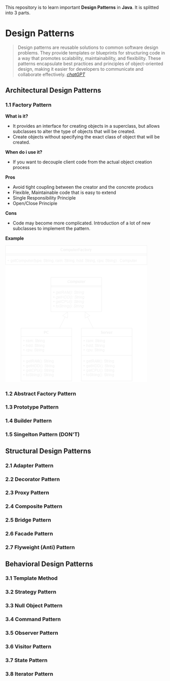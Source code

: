 This repository is to learn important **Design Patterns** in **Java**. It is splitted into 3 parts.

# Design Patterns

> Design patterns are reusable solutions to common software design problems. They provide templates or blueprints for structuring code in a way that promotes scalability, maintainability, and flexibility. These patterns encapsulate best practices and principles of object-oriented design, making it easier for developers to communicate and collaborate effectively. [_chatGPT_](https://chat.openai.com/)

## Architectural Design Patterns

### 1.1 Factory Pattern
**What is it?** 
- It provides an interface for creating objects in a superclass, but allows subclasses to alter the type of objects that will be created.
- Create objects without specifying the exact class of object that will be created.

**When do i use it?**
- If you want to decouple client code from the actual object creation process

**Pros**
- Avoid tight coupling between the creator and the concrete producs
- Flexible, Maintainable code that is easy to extend
- Single Responsibility Principle
- Open/Close Principle

**Cons**
- Code may become more complicated. Introduction of a lot of new subclasses to implement the pattern. 

**Example**

![UML Diagramm of the code example for the factory pattern](Assets/FactoryPattern.png)

### 1.2 Abstract Factory Pattern

### 1.3 Prototype Pattern

### 1.4 Builder Pattern

### 1.5 Singelton Pattern (DON'T)

## Structural Design Patterns

### 2.1 Adapter Pattern

### 2.2 Decorator Pattern

### 2.3 Proxy Pattern

### 2.4 Composite Pattern

### 2.5 Bridge Pattern

### 2.6 Facade Pattern

### 2.7 Flyweight (Anti) Pattern

## Behavioral Design Patterns

### 3.1 Template Method

### 3.2 Strategy Pattern

### 3.3 Null Object Pattern

### 3.4 Command Pattern

### 3.5 Observer Pattern

### 3.6 Visitor Pattern

### 3.7 State Pattern

### 3.8 Iterator Pattern

